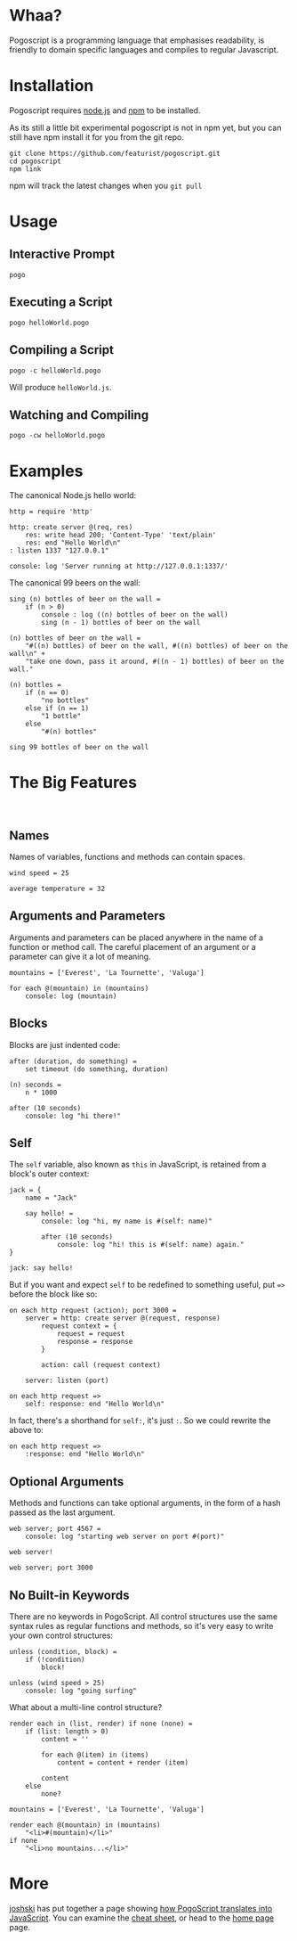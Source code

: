 # Whaa?

Pogoscript is a programming language that emphasises readability, is friendly to domain specific languages and compiles to regular Javascript.

# Installation

Pogoscript requires [node.js](http://nodejs.org/) and [npm](http://npmjs.org/) to be installed.

As its still a little bit experimental pogoscript is not in npm yet, but you can still have npm install it for you from the git repo.

    git clone https://github.com/featurist/pogoscript.git
    cd pogoscript
    npm link

npm will track the latest changes when you `git pull`

# Usage

## Interactive Prompt

    pogo

## Executing a Script

    pogo helloWorld.pogo

## Compiling a Script

    pogo -c helloWorld.pogo

Will produce `helloWorld.js`.

## Watching and Compiling

    pogo -cw helloWorld.pogo

# Examples

The canonical Node.js hello world:

    http = require 'http'

    http: create server @(req, res)
        res: write head 200; 'Content-Type' 'text/plain'
        res: end "Hello World\n"
    : listen 1337 "127.0.0.1"

    console: log 'Server running at http://127.0.0.1:1337/'

The canonical 99 beers on the wall:

    sing (n) bottles of beer on the wall =
        if (n > 0)
            console : log ((n) bottles of beer on the wall)
            sing (n - 1) bottles of beer on the wall

    (n) bottles of beer on the wall =
        "#((n) bottles) of beer on the wall, #((n) bottles) of beer on the wall\n" +
        "take one down, pass it around, #((n - 1) bottles) of beer on the wall."

    (n) bottles =
        if (n == 0)
            "no bottles"
        else if (n == 1)
            "1 bottle"
        else
            "#(n) bottles"

    sing 99 bottles of beer on the wall

# The Big Features

<br/>

## Names

Names of variables, functions and methods can contain spaces.

    wind speed = 25
    
    average temperature = 32

## Arguments and Parameters

Arguments and parameters can be placed anywhere in the name of a function or method call. The careful placement of an argument or a parameter can give it a lot of meaning.

    mountains = ['Everest', 'La Tournette', 'Valuga']

    for each @(mountain) in (mountains)
        console: log (mountain)

## Blocks

Blocks are just indented code:

    after (duration, do something) =
        set timeout (do something, duration)
    
    (n) seconds =
        n * 1000
    
    after (10 seconds)
        console: log "hi there!"

## Self

The `self` variable, also known as `this` in JavaScript, is retained from a block's outer context:

    jack = {
        name = "Jack"
        
        say hello! =
            console: log "hi, my name is #(self: name)"
            
            after (10 seconds)
                console: log "hi! this is #(self: name) again."
    }
    
    jack: say hello!

But if you want and expect `self` to be redefined to something useful, put `=>` before the block like so:

    on each http request (action); port 3000 =
        server = http: create server @(request, response)
            request context = {
                request = request
                response = response
            }
            
            action: call (request context)
            
        server: listen (port)
    
    on each http request =>
        self: response: end "Hello World\n"

In fact, there's a shorthand for `self:`, it's just `:`. So we could rewrite the above to:

    on each http request =>
        :response: end "Hello World\n"

## Optional Arguments

Methods and functions can take optional arguments, in the form of a hash passed as the last argument.

    web server; port 4567 =
        console: log "starting web server on port #(port)"
    
    web server!
    
    web server; port 3000

## No Built-in Keywords

There are no keywords in PogoScript. All control structures use the same syntax rules as regular functions and methods, so it's very easy to write your own control structures:

    unless (condition, block) =
        if (!condition)
            block!
    
    unless (wind speed > 25)
        console: log "going surfing"

What about a multi-line control structure?

    render each in (list, render) if none (none) =
        if (list: length > 0)
            content = ''
            
            for each @(item) in (items)
                content = content + render (item)
            
            content
        else
            none?

    mountains = ['Everest', 'La Tournette', 'Valuga']

    render each @(mountain) in (mountains)
        "<li>#(mountain)</li>"
    if none
        "<li>no mountains...</li>"

# More

[joshski](http://github.com/joshski) has put together a page showing [how PogoScript translates into JavaScript](http://featurist.github.com/pogo-examples). You can examine the [cheat sheet](cheatsheet.pdf), or head to the [home page](http://pogoscript.org/) page.
